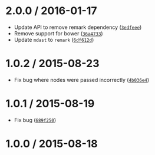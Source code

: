 <!--remark setext-->

<!--lint disable no-multiple-toplevel-headings-->

2.0.0 / 2016-01-17
==================

*   Update API to remove remark dependency ([`3edfeee`](https://github.com/wooorm/mdast-util-heading-range/commit/3edfeee))
*   Remove support for bower ([`36a4733`](https://github.com/wooorm/mdast-util-heading-range/commit/36a4733))
*   Update `mdast` to `remark` ([`6df612d`](https://github.com/wooorm/mdast-util-heading-range/commit/6df612d))

1.0.2 / 2015-08-23
==================

*   Fix bug where nodes were passed incorrectly ([`4b036e4`](https://github.com/wooorm/mdast-util-heading-range/commit/4b036e4))

1.0.1 / 2015-08-19
==================

*   Fix bug ([`689f250`](https://github.com/wooorm/mdast-util-heading-range/commit/689f250))

1.0.0 / 2015-08-18
==================
